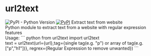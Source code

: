 # url2text

<img alt="PyPI - Python Version" src="https://img.shields.io/pypi/pyversions/url2text?style=plastic">
<a href="https://pypi.org/project/url2text/"><img alt="PyPI" src="https://img.shields.io/pypi/v/url2text?style=plastic"></a>
Extract text from website<br>
Python module to extract text from a website with regular expression features<br>
Usage:
``` python
from url2text import url2text<br>
text = url2text(url={url},tag={single tag(e.g. "p") or array of tag(e.g. ["p","h1"])}, regrex={Regular Expression to remove unwanted})
```
